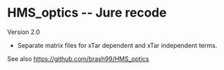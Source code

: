 # HMS_optics -- Jure recode

Version 2.0

- Separate matrix files for xTar dependent and xTar independent terms.

See also https://github.com/brash99/HMS_optics
